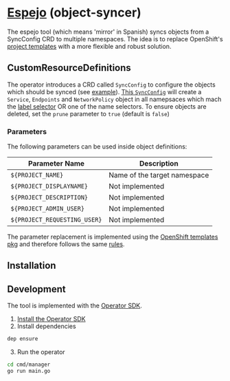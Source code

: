 # [Espejo](https://es.wikipedia.org/wiki/Espejo) (object-syncer)

The espejo tool (which means 'mirror' in Spanish) syncs objects from a SyncConfig CRD to multiple namespaces. The idea is to replace OpenShift's [project templates](https://docs.openshift.com/container-platform/3.11/admin_guide/managing_projects.html#modifying-the-template-for-new-projects) with a more flexible and robust solution.

## CustomResourceDefinitions
The operator introduces a CRD called `SyncConfig` to configure the objects which should be synced (see [example](deploy/crds/sync_v1alpha1_syncconfig_cr.yaml)).
[This `SyncConfig`](deploy/crds/sync_v1alpha1_syncconfig_cr.yaml) will create a `Service`, `Endpoints` and `NetworkPolicy` object in all namepsaces which mach the [label selector](https://kubernetes.io/docs/reference/generated/kubernetes-api/v1.15/#labelselector-v1-meta) OR one of the name selectors.
To ensure objects are deleted, set the `prune` parameter to `true` (default is `false`)

### Parameters
The following parameters can be used inside object definitions:

| Parameter Name               | Description                  |
|------------------------------|------------------------------|
| `${PROJECT_NAME}`            | Name of the target namespace |
| `${PROJECT_DISPLAYNAME}`     | Not implemented              |
| `${PROJECT_DESCRIPTION}`     | Not implemented              |
| `${PROJECT_ADMIN_USER}`      | Not implemented              |
| `${PROJECT_REQUESTING_USER}` | Not implemented              |

The parameter replacement is implemented using the [OpenShift templates pkg](https://github.com/openshift/origin/tree/release-3.11/pkg/template/templateprocessing) and therefore follows the same [rules](https://docs.openshift.com/container-platform/3.11/dev_guide/templates.html#writing-parameters).

## Installation


## Development
The tool is implemented with the [Operator SDK](https://github.com/operator-framework/operator-sdk).

1. [Install the Operator SDK](https://github.com/operator-framework/operator-sdk/blob/master/doc/user-guide.md#install-the-operator-sdk-cli)
2. Install dependencies
```bash
dep ensure
```
3. Run the operator
```bash
cd cmd/manager
go run main.go
```
